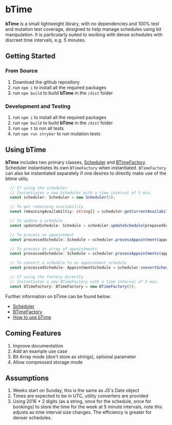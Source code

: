 # bTime

**bTime** is a small lightweight library, with no dependencies and 100% test
and mutation test coverage, designed to help manage schedules using bit 
manipulation.  It is particularly suited to working with dense schedules with 
discreet time intervals, e.g. 5 minutes.

## Getting Started

### From Source

1. Download the github repository
1. run `npm i` to install all the required packages
1. run `npm build` to build **bTime** in the `/dist` folder

### Development and Testing

1. run `npm i` to install all the required packages
1. run `npm build` to build **bTime** in the `/dist` folder
1. run `npm t` to run all tests
1. run `npm run stryker` to run mutation tests

## Using bTime

**bTime** includes two primary classes, [Scheduler](./documentation/scheduler.md) and [BTimeFactory](./documentation/bTimeFactory.md).  
Scheduler instantiates its own `BTimeFactory` when instantiated.  `BTimeFactory` 
can also be instantiated separately if one desires to directly make use of the btime utils;

```typescript
  // If using the scheduler
  // Instantiates a new Scheduler with a time interval of 5 min.
  const scheduler: Scheduler = new Scheduler(5); 

  // To get remaining availability
  const remainingAvailabiltiy: string[] = scheduler.getCurrentAvailability(schedule);

  // To update a schedule
  const updatedSchedule: Schedule = scheduler.updateSchedule(proposedSchedule, currentSchedule);

  // To process an appointment
  const processedSchedule: Schedule = scheduler.processAppointment(appointment, schedule, ScheduleActions.BOOKING_UPDATE);

  // To process an array of appointments
  const processedSchedule: Schedule = scheduler.processAppointments(appointments, schedule, ScheduleActions.BOOKING_UPDATE);

  // To convert a schedule to an appointment schedule
  const processedSchedule: AppointmentSchedule = scheduler.convertScheduleToAppointmentSchedule(schedule);

  // If using the factory directly
  // Instantiates a new BTimeFactory with a time interval of 5 min.
  const bTimeFactory: BTimeFactory = new BTimeFactory(5);  
```

Further information on bTime can be found below:
* [Scheduler](./documentation/scheduler.md)
* [BTimeFactory](./documentation/bTimeFactory.md)
* [How to use bTime](./documentation/howTos.md)

## Coming Features

1. Improve documentation
1. Add an example use case
1. Bit Array mode (don't store as strings), optional parameter
1. Allow compressed storage mode

## Assumptions

1. Weeks start on Sunday, this is the same as JS's Date object
1. Times are expected to be in UTC, utility converters are provided
1. Using 2016 * 2 digits (as a string, once for the schedule, once for bookings) to store the time for the week at 5 minute intervals, note this adjusts as time interval size changes.  The efficiency is greater for denser schedules.
